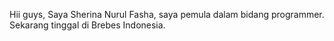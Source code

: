 Hii guys, Saya Sherina Nurul Fasha, saya pemula dalam bidang programmer. Sekarang tinggal di Brebes Indonesia.
